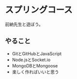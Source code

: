 # スプリングコース
前納先生と遊ぼう。
## やること
* GitとGitHubとJavaScript
* Node.jsとSocket.io
* MongoDBとMongoose
* 楽しく作ればいいと思う

